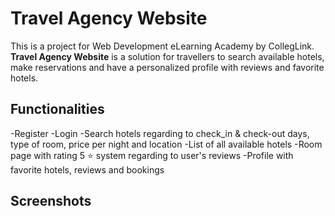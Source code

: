 # **Travel Agency Website**

This is a project for Web Development eLearning Academy by CollegLink. **Travel Agency Website** is a solution for travellers to search available hotels, make reservations and have a personalized profile with reviews and favorite hotels. 

## **Functionalities**
-Register 
-Login
-Search hotels regarding to check_in & check-out days, type of room, price per night and location
-List of all available hotels
-Room page with rating 5 :star: system regarding to user's reviews
-Profile with favorite hotels, reviews and bookings

## **Screenshots**



